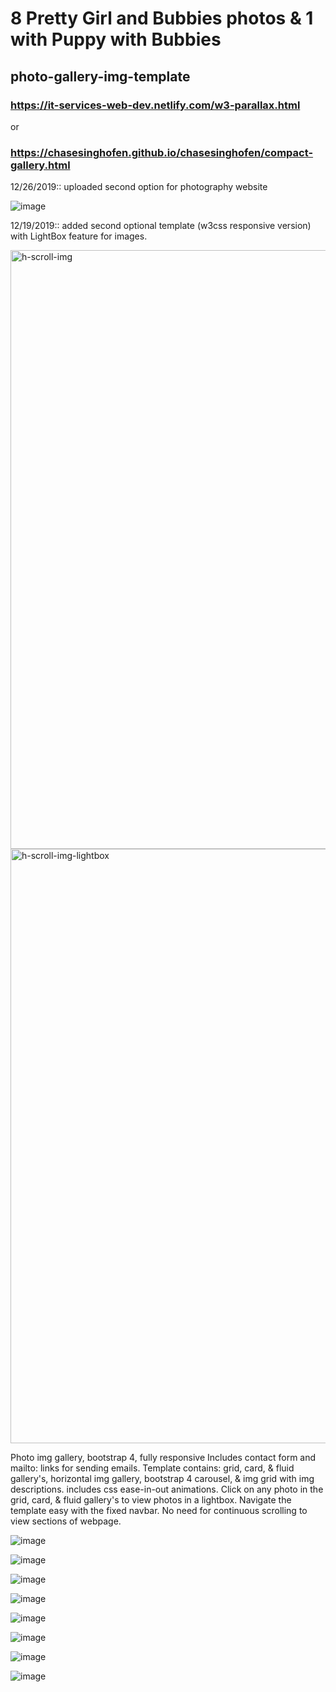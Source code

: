 # 8 Pretty Girl and Bubbies photos &amp; 1 with Puppy with Bubbies
## photo-gallery-img-template
### https://it-services-web-dev.netlify.com/w3-parallax.html <br> 
or <br>
### https://chasesinghofen.github.io/chasesinghofen/compact-gallery.html
12/26/2019:: uploaded second option for photography website

![image](https://user-images.githubusercontent.com/23155302/71473177-04fc8800-27a4-11ea-80a5-eea1e01e4781.png)

12/19/2019:: added second optional template (w3css responsive version) with LightBox feature for images. 

<img width="958" alt="h-scroll-img" src="https://user-images.githubusercontent.com/23155302/71211750-c899cb00-227d-11ea-862c-e13935c91754.PNG">
<img width="951" alt="h-scroll-img-lightbox" src="https://user-images.githubusercontent.com/23155302/71211754-c9caf800-227d-11ea-9412-f5d26552687c.PNG">


Photo img gallery, bootstrap 4, fully responsive Includes contact form and mailto: links for sending emails. Template contains: grid, card, & fluid gallery's, horizontal img gallery, bootstrap 4 carousel, & img grid with img descriptions. includes css ease-in-out animations. Click on any photo in the grid, card, & fluid gallery's to view photos in a lightbox.  Navigate the template easy with the fixed navbar. No need for continuous scrolling to view sections of webpage. 

![image](https://user-images.githubusercontent.com/23155302/41195274-0883bfca-6bf8-11e8-9c35-f7b4c5c642a4.png)

![image](https://user-images.githubusercontent.com/23155302/41195278-1baeef66-6bf8-11e8-8efe-e6c71975eac0.png)

![image](https://user-images.githubusercontent.com/23155302/41195281-30b50260-6bf8-11e8-8353-bd003282a602.png)

![image](https://user-images.githubusercontent.com/23155302/41195287-45daeb1e-6bf8-11e8-98f4-0180ae934889.png)

![image](https://user-images.githubusercontent.com/23155302/41195295-5b8a904a-6bf8-11e8-85c0-fe2d327b2fdb.png)

![image](https://user-images.githubusercontent.com/23155302/41195299-70d2f474-6bf8-11e8-876c-fd6666837529.png)

![image](https://user-images.githubusercontent.com/23155302/41195307-89421e54-6bf8-11e8-96ef-63c733c64143.png)

![image](https://user-images.githubusercontent.com/23155302/41195317-b5240078-6bf8-11e8-934e-19123f69558e.png)

